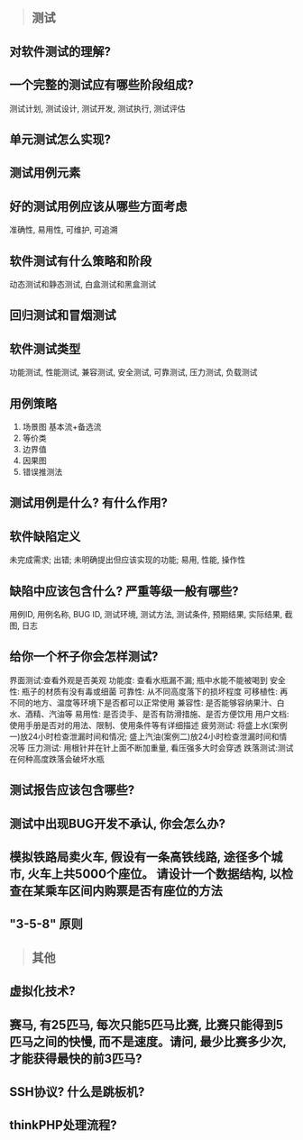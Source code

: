 > ## 测试

## 对软件测试的理解?
## 一个完整的测试应有哪些阶段组成?
测试计划, 测试设计, 测试开发, 测试执行, 测试评估

## 单元测试怎么实现?
## 测试用例元素
## 好的测试用例应该从哪些方面考虑
准确性, 易用性, 可维护, 可追溯

## 软件测试有什么策略和阶段
动态测试和静态测试, 白盒测试和黑盒测试

## 回归测试和冒烟测试
## 软件测试类型
功能测试, 性能测试, 兼容测试, 安全测试, 可靠测试, 压力测试, 负载测试

## 用例策略
1. 场景图
基本流+备选流
2. 等价类
3. 边界值
4. 因果图
5. 错误推测法

## 测试用例是什么? 有什么作用?
## 软件缺陷定义
未完成需求; 出错; 未明确提出但应该实现的功能; 易用, 性能, 操作性

## 缺陷中应该包含什么? 严重等级一般有哪些?
用例ID, 用例名称, BUG ID, 测试环境, 测试方法, 测试条件, 预期结果, 实际结果, 截图, 日志

## 给你一个杯子你会怎样测试?
界面测试:查看外观是否美观
功能度: 查看水瓶漏不漏; 瓶中水能不能被喝到
安全性: 瓶子的材质有没有毒或细菌
可靠性: 从不同高度落下的损坏程度
可移植性: 再不同的地方、温度等环境下是否都可以正常使用
兼容性: 是否能够容纳果汁、白水、酒精、汽油等
易用性: 是否烫手、是否有防滑措施、是否方便饮用
用户文档: 使用手册是否对的用法、限制、使用条件等有详细描述
疲劳测试: 将盛上水(案例一)放24小时检查泄漏时间和情况; 盛上汽油(案例二)放24小时检查泄漏时间和情况等
压力测试: 用根针并在针上面不断加重量, 看压强多大时会穿透
跌落测试:测试在何种高度跌落会破坏水瓶

## 测试报告应该包含哪些?
## 测试中出现BUG开发不承认, 你会怎么办? 
## 模拟铁路局卖火车, 假设有一条高铁线路, 途径多个城市, 火车上共5000个座位。 请设计一个数据结构, 以检查在某乘车区间内购票是否有座位的方法
## "3-5-8" 原则

> ## 其他

## 虚拟化技术? 
## 赛马, 有25匹马, 每次只能5匹马比赛, 比赛只能得到5匹马之间的快慢, 而不是速度。请问, 最少比赛多少次, 才能获得最快的前3匹马?
## SSH协议? 什么是跳板机?
## thinkPHP处理流程?

